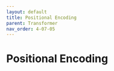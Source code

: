 ```yaml
---
layout: default
title: Positional Encoding
parent: Transformer
nav_order: 4-07-05
---
```


# Positional Encoding

